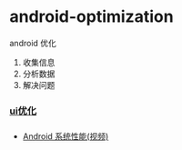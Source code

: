 # android-optimization
android 优化


1. 收集信息
2. 分析数据
3. 解决问题

### [ui优化](https://github.com/UC10D/android-optimization/blob/master/ui/ui%E4%BC%98%E5%8C%96.md)



###
* [Android 系统性能(视频)](https://cn.udacity.com/course/android-performance--ud825)
